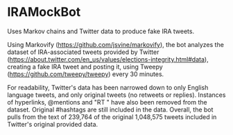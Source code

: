 # IRAMockBot
Uses Markov chains and Twitter data to produce fake IRA tweets.

Using Markovify (https://github.com/jsvine/markovify), the bot analyzes the dataset of IRA-associated tweets provided by Twitter (https://about.twitter.com/en_us/values/elections-integrity.html#data), creating a fake IRA tweet and posting it, using Tweepy (https://github.com/tweepy/tweepy) every 30 minutes.

For readability, Twitter's data has been narrowed down to only English language tweets, and only original tweets (no retweets or replies). Instances of hyperlinks, @mentions and "RT <username>" have also been removed from the dataset. Original #hashtags are still included in the data. Overall, the bot pulls from the text of 239,764 of the original 1,048,575 tweets included in Twitter's original provided data.
